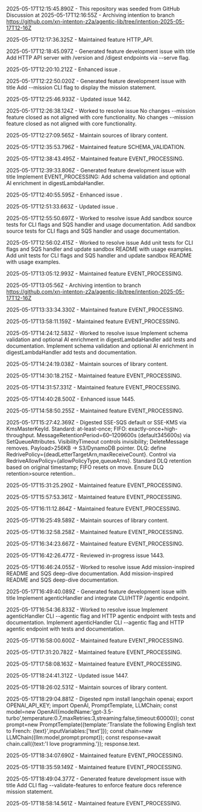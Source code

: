 2025-05-17T12:15:45.890Z - This repository was seeded from GitHub Discussion  at 
2025-05-17T12:16:55Z - Archiving intentïon to branch https://github.com/xn-intenton-z2a/agentic-lib/tree/intention-2025-05-17T12-16Z

2025-05-17T12:17:36.325Z - Maintained feature HTTP_API.

2025-05-17T12:18:45.097Z - Generated feature development issue with title Add HTTP API server with /version and /digest endpoints via --serve flag.

2025-05-17T12:20:10.212Z - Enhanced issue .

2025-05-17T12:22:50.020Z - Generated feature development issue with title Add --mission CLI flag to display the mission statement.

2025-05-17T12:25:46.933Z - Updated issue 1442.

2025-05-17T12:26:38.124Z - Worked to resolve issue No changes --mission feature closed as not aligned with core functionality. No changes --mission feature closed as not aligned with core functionality.

2025-05-17T12:27:09.565Z - Maintain sources of library content.

2025-05-17T12:35:53.796Z - Maintained feature SCHEMA_VALIDATION.

2025-05-17T12:38:43.495Z - Maintained feature EVENT_PROCESSING.

2025-05-17T12:39:33.806Z - Generated feature development issue with title Implement EVENT_PROCESSING: Add schema validation and optional AI enrichment in digestLambdaHandler.

2025-05-17T12:40:55.595Z - Enhanced issue .

2025-05-17T12:51:33.663Z - Updated issue .

2025-05-17T12:55:50.697Z - Worked to resolve issue Add sandbox source tests for CLI flags and SQS handler and usage documentation. Add sandbox source tests for CLI flags and SQS handler and usage documentation.

2025-05-17T12:56:02.415Z - Worked to resolve issue Add unit tests for CLI flags and SQS handler and update sandbox README with usage examples. Add unit tests for CLI flags and SQS handler and update sandbox README with usage examples.

2025-05-17T13:05:12.993Z - Maintained feature EVENT_PROCESSING.

2025-05-17T13:05:56Z - Archiving intentïon to branch https://github.com/xn-intenton-z2a/agentic-lib/tree/intention-2025-05-17T12-16Z

2025-05-17T13:33:34.330Z - Maintained feature EVENT_PROCESSING.

2025-05-17T13:58:11.159Z - Maintained feature EVENT_PROCESSING.

2025-05-17T14:24:12.583Z - Worked to resolve issue Implement schema validation and optional AI enrichment in digestLambdaHandler add tests and documentation. Implement schema validation and optional AI enrichment in digestLambdaHandler add tests and documentation.

2025-05-17T14:24:19.038Z - Maintain sources of library content.

2025-05-17T14:30:18.215Z - Maintained feature EVENT_PROCESSING.

2025-05-17T14:31:57.331Z - Maintained feature EVENT_PROCESSING.

2025-05-17T14:40:28.500Z - Enhanced issue 1445.

2025-05-17T14:58:50.255Z - Maintained feature EVENT_PROCESSING.

2025-05-17T15:27:42.369Z - Digested SSE-SQS default or SSE-KMS via KmsMasterKeyId. Standard: at-least-once; FIFO: exactly-once+high-throughput. MessageRetentionPeriod=60–1209600s (default345600s) via SetQueueAttributes. VisibilityTimeout controls invisibility; DeleteMessage removes. Payload>256KB → S3/DynamoDB pointer. DLQ: define RedrivePolicy={deadLetterTargetArn,maxReceiveCount}. Control via RedriveAllowPolicy={allowPolicyType,queueArns}. Standard DLQ retention based on original timestamp; FIFO resets on move. Ensure DLQ retention>source retention..

2025-05-17T15:31:25.290Z - Maintained feature EVENT_PROCESSING.

2025-05-17T15:57:53.361Z - Maintained feature EVENT_PROCESSING.

2025-05-17T16:11:12.864Z - Maintained feature EVENT_PROCESSING.

2025-05-17T16:25:49.589Z - Maintain sources of library content.

2025-05-17T16:32:58.258Z - Maintained feature EVENT_PROCESSING.

2025-05-17T16:34:23.667Z - Maintained feature EVENT_PROCESSING.

2025-05-17T16:42:26.477Z - Reviewed in-progress issue 1443.

2025-05-17T16:46:24.055Z - Worked to resolve issue Add mission-inspired README and SQS deep-dive documentation. Add mission-inspired README and SQS deep-dive documentation.

2025-05-17T16:49:40.089Z - Generated feature development issue with title Implement agenticHandler and integrate CLI/HTTP /agentic endpoint.

2025-05-17T16:54:36.833Z - Worked to resolve issue Implement agenticHandler CLI --agentic flag and HTTP agentic endpoint with tests and documentation. Implement agenticHandler CLI --agentic flag and HTTP agentic endpoint with tests and documentation.

2025-05-17T16:58:00.600Z - Maintained feature EVENT_PROCESSING.

2025-05-17T17:31:20.782Z - Maintained feature EVENT_PROCESSING.

2025-05-17T17:58:08.163Z - Maintained feature EVENT_PROCESSING.

2025-05-17T18:24:41.312Z - Updated issue 1447.

2025-05-17T18:26:02.531Z - Maintain sources of library content.

2025-05-17T18:29:04.881Z - Digested npm install langchain openai; export OPENAI_API_KEY; import OpenAI, PromptTemplate, LLMChain; const model=new OpenAI({modelName:'gpt-3.5-turbo',temperature:0.7,maxRetries:3,streaming:false,timeout:60000}); const prompt=new PromptTemplate({template:'Translate the following English text to French: {text}',inputVariables:['text']}); const chain=new LLMChain({llm:model,prompt:prompt}); const response=await chain.call({text:'I love programming.'}); response.text.

2025-05-17T18:34:07.690Z - Maintained feature EVENT_PROCESSING.

2025-05-17T18:35:59.149Z - Maintained feature EVENT_PROCESSING.

2025-05-17T18:49:04.377Z - Generated feature development issue with title Add CLI flag --validate-features to enforce feature docs reference mission statement.

2025-05-17T18:58:14.561Z - Maintained feature EVENT_PROCESSING.

